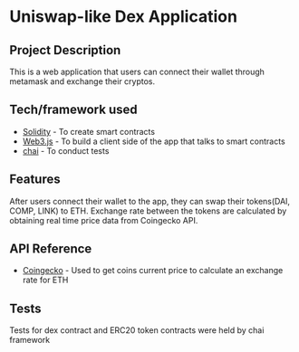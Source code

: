 # Uniswap-like Dex Application

## Project Description
This is a web application that users can connect their wallet through metamask and exchange their cryptos. 

## Tech/framework used
- [Solidity](https://docs.soliditylang.org/en/v0.8.16/) - To create smart contracts
- [Web3.js](https://web3js.readthedocs.io/en/v1.7.5/) - To build a client side of the app that talks to smart contracts
- [chai](https://www.chaijs.com/) - To conduct tests

## Features
After users connect their wallet to the app, they can swap their tokens(DAI, COMP, LINK) to ETH. Exchange rate between the tokens are calculated by obtaining real time price data from Coingecko API.

## API Reference
- [Coingecko](https://www.coingecko.com/en/api) - Used to get coins current price to calculate an exchange rate for ETH

## Tests
Tests for dex contract and ERC20 token contracts were held by chai framework


